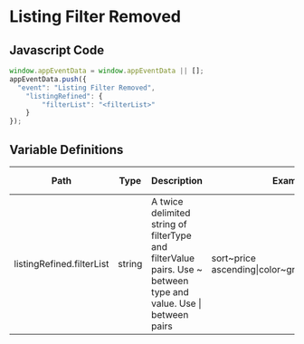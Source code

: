 # Listing Filter Removed

### 

## Javascript Code
```js
window.appEventData = window.appEventData || [];
appEventData.push({
  "event": "Listing Filter Removed",
    "listingRefined": {
        "filterList": "<filterList>"
    }
});
```

## Variable Definitions

|Path|Type|Description|Example|Pattern|Min Length|Max Length|Minimum|Maximum|Multiple Of|
| --- | --- | --- | --- | --- | --- | --- | --- | --- | --- |
|listingRefined.filterList|string|A twice delimited string of filterType and filterValue pairs.  Use \~ between type and value.  Use \| between pairs|sort\~price ascending\|color\~green\|size\~medium|||||||




